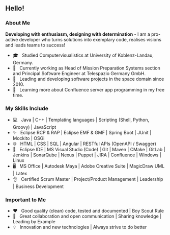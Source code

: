 <h2>Hello!</h2>

<h3>About Me</h3>

<b>Developing with enthusiasm, designing with determination</b> - I am a pro-active developer who turns solutions into exemplary code, realises visions and leads teams to success!

- 🎓 &nbsp; Studied Computervisualistics at University of Koblenz-Landau, Germany.
- 💼 &nbsp; Currently working as Head of Mission Preparation Systems section and Principal Software Engineer at Telespazio Germany GmbH.
- 🚀 &nbsp; Leading and developing software projects in the space domain since 2010.
- 🌱 &nbsp; Learning more about Confluence server app programming in my free time.

<h3>My Skills Include</h3>

- 💻 &nbsp; Java | C++ | Templating languages | Scripting (Shell, Python, Groovy) | JavaScript
- ✨ &nbsp; Eclipse RCP & RAP | Eclipse EMF & GMF | Spring Boot | JUnit | Mockito | OSGi
- 🌐 &nbsp; HTML | CSS | SQL | Angular | RESTful APIs (OpenAPI / Swagger) 
- 🔧 &nbsp; Eclipse IDE | MS Visual Studio (Code) | Git | Maven | CMake | GitLab | Jenkins | SonarQube | Nexus | Puppet | JIRA | Confluence | Windows | Linux
- 🖥 &nbsp; MS Office | Autodesk Maya | Adobe Creative Suite | MagicDraw UML | Latex
- 👌 &nbsp; Certified Scrum Master | Project/Product Management | Leadership | Business Development

<h3>Important to Me</h3>

- ❤️ &nbsp; Good quality (clean) code, tested and documented | Boy Scout Rule
- 📣 &nbsp; Great collaboration and open communication | Sharing knowledge | Leading by Example
- 💡 &nbsp; Innovation and new technologies | Always strive to do better
